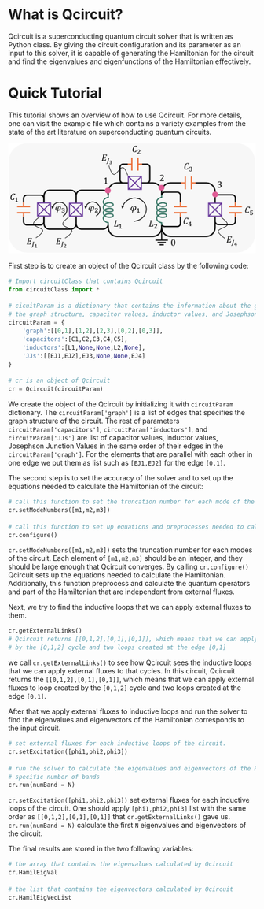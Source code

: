 # What is Qcircuit?

Qcircuit is a superconducting quantum circuit solver that is written as Python class. By giving the circuit configuration and its parameter as an input to this solver, it is capable of generating the Hamiltonian for the circuit and find the eigenvalues and eigenfunctions of the Hamiltonian effectively.


# Quick Tutorial

This tutorial shows an overview of how to use Qcircuit. For more details, one can visit the example file which contains a variety examples from the state of the art literature on superconducting quantum circuits.

<p align="center">
<img src = pics/README_Pic1.png width= "550px" />
</p>

First step is to create an object of the Qcircuit class by the following code:

```python
# Import circuitClass that contains Qcircuit
from circuitClass import *

# cicuitParam is a dictionary that contains the information about the graph structure
# the graph structure, capacitor values, inductor values, and Josephson Junction Values.
circuitParam = {
	'graph':[[0,1],[1,2],[2,3],[0,2],[0,3]],
	'capacitors':[C1,C2,C3,C4,C5],
	'inductors':[L1,None,None,L2,None],
	'JJs':[[EJ1,EJ2],EJ3,None,None,EJ4]
}

# cr is an object of Qcircuit
cr = Qcircuit(circuitParam)
```

We create the object of the Qcircuit by initializing it with `circuitParam` dictionary. The `circuitParam['graph']` is a list of edges that specifies the graph structure of the circuit. The rest of parameters `circuitParam['capacitors']`, `circuitParam['inductors']`, and `circuitParam['JJs']` are list of capacitor values, inductor values, Josephson Junction Values in the same order of their edges in the `circuitParam['graph']`. For the elements that are parallel with each other in one edge we put them as list such as `[EJ1,EJ2]` for the edge `[0,1]`.

The second step is to set the accuracy of the solver and to set up the equations needed to calculate the Hamiltonian of the circuit: 

```python
# call this function to set the truncation number for each mode of the circuit. 
cr.setModeNumbers([m1,m2,m3])

# call this function to set up equations and preprocesses needed to calculate the Hamiltonian.
cr.configure()
```

`cr.setModeNumbers([m1,m2,m3])` sets the truncation number for each modes of the circuit. Each element of `[m1,m2,m3]` should be an integer, and they should be large enough that Qcircuit converges. By calling `cr.configure()` Qcircuit sets up the equations needed to calculate the Hamiltonian. Additionally, this function preprocess and calculate the quantum operators and part of the Hamiltonian that are independent from external fluxes.

Next, we try to find the inductive loops that we can apply external fluxes to them.

```python
cr.getExternalLinks()
# Qcircuit returns [[0,1,2],[0,1],[0,1]], which means that we can apply external fluxes to loop created 
# by the [0,1,2] cycle and two loops created at the edge [0,1]
```


we call `cr.getExternalLinks()` to see how Qcircuit sees the inductive loops that we can apply external fluxes to that cycles. In this circuit, Qcircuit returns the `[[0,1,2],[0,1],[0,1]]`, which means that we can apply external fluxes to loop created by the `[0,1,2]` cycle and two loops created at the edge `[0,1]`.

After that we apply external fluxes to inductive loops and run the solver to find the eigenvalues and eigenvectors of the Hamiltonian corresponds to the input circuit. 

```python
# set external fluxes for each inductive loops of the circuit.
cr.setExcitation([phi1,phi2,phi3])

# run the solver to calculate the eigenvalues and eigenvectors of the Hamiltonian for 
# specific number of bands
cr.run(numBand = N)
```

`cr.setExcitation([phi1,phi2,phi3])` set external fluxes for each inductive loops of the circuit. One should apply `[phi1,phi2,phi3]` list with the same order as `[[0,1,2],[0,1],[0,1]]` that `cr.getExternalLinks()` gave us. `cr.run(numBand = N)` calculate the first `N` eigenvalues and eigenvectors of the circuit.  

The final results are stored in the two following variables:

```python
# the array that contains the eigenvalues calculated by Qcircuit  
cr.HamilEigVal

# the list that contains the eigenvectors calculated by Qcircuit 
cr.HamilEigVecList
```






